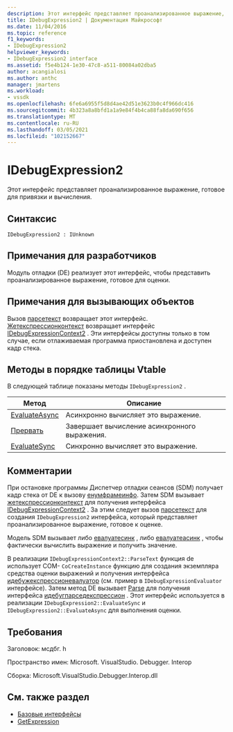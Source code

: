 ```yaml
---
description: Этот интерфейс представляет проанализированное выражение, готовое для привязки и вычисления.
title: IDebugExpression2 | Документация Майкрософт
ms.date: 11/04/2016
ms.topic: reference
f1_keywords:
- IDebugExpression2
helpviewer_keywords:
- IDebugExpression2 interface
ms.assetid: f5e4b124-1e30-47c8-a511-80084a02dba5
author: acangialosi
ms.author: anthc
manager: jmartens
ms.workload:
- vssdk
ms.openlocfilehash: 6fe6a6955f5d8d4ae42d51e3623b0c4f966dc416
ms.sourcegitcommit: 4b323a8a8bfd1a1a9e84f4b4ca88fa8da690f656
ms.translationtype: MT
ms.contentlocale: ru-RU
ms.lasthandoff: 03/05/2021
ms.locfileid: "102152667"
---
```

# <a name="idebugexpression2"></a>IDebugExpression2
Этот интерфейс представляет проанализированное выражение, готовое для привязки и вычисления.

## <a name="syntax"></a>Синтаксис

```
IDebugExpression2 : IUnknown
```

## <a name="notes-for-implementers"></a>Примечания для разработчиков
 Модуль отладки (DE) реализует этот интерфейс, чтобы представить проанализированное выражение, готовое для оценки.

## <a name="notes-for-callers"></a>Примечания для вызывающих объектов
 Вызов [парсетекст](../../../extensibility/debugger/reference/idebugexpressioncontext2-parsetext.md) возвращает этот интерфейс. [Жетекспрессионконтекст](../../../extensibility/debugger/reference/idebugstackframe2-getexpressioncontext.md) возвращает интерфейс [IDebugExpressionContext2](../../../extensibility/debugger/reference/idebugexpressioncontext2.md) . Эти интерфейсы доступны только в том случае, если отлаживаемая программа приостановлена и доступен кадр стека.

## <a name="methods-in-vtable-order"></a>Методы в порядке таблицы Vtable
 В следующей таблице показаны методы `IDebugExpression2` .

|Метод|Описание|
|------------|-----------------|
|[EvaluateAsync](../../../extensibility/debugger/reference/idebugexpression2-evaluateasync.md)|Асинхронно вычисляет это выражение.|
|[Прервать](../../../extensibility/debugger/reference/idebugexpression2-abort.md)|Завершает вычисление асинхронного выражения.|
|[EvaluateSync](../../../extensibility/debugger/reference/idebugexpression2-evaluatesync.md)|Синхронно вычисляет это выражение.|

## <a name="remarks"></a>Комментарии
 При остановке программы Диспетчер отладки сеансов (SDM) получает кадр стека от DE к вызову [енумфрамеинфо](../../../extensibility/debugger/reference/idebugthread2-enumframeinfo.md). Затем SDM вызывает [жетекспрессионконтекст](../../../extensibility/debugger/reference/idebugstackframe2-getexpressioncontext.md) для получения интерфейса [IDebugExpressionContext2](../../../extensibility/debugger/reference/idebugexpressioncontext2.md) . За этим следует вызов [парсетекст](../../../extensibility/debugger/reference/idebugexpressioncontext2-parsetext.md) для создания `IDebugExpression2` интерфейса, который представляет проанализированное выражение, готовое к оценке.

 Модель SDM вызывает либо [евалуатесинк](../../../extensibility/debugger/reference/idebugexpression2-evaluatesync.md) , либо [евалуатеасинк](../../../extensibility/debugger/reference/idebugexpression2-evaluateasync.md) , чтобы фактически вычислить выражение и получить значение.

 В реализации `IDebugExpressionContext2::ParseText` функция de использует COM- `CoCreateInstance` функцию для создания экземпляра средства оценки выражений и получения интерфейса [идебужекспрессионевалуатор](../../../extensibility/debugger/reference/idebugexpressionevaluator.md) (см. пример в `IDebugExpressionEvaluator` интерфейсе). Затем метод DE вызывает [Parse](../../../extensibility/debugger/reference/idebugexpressionevaluator-parse.md) для получения интерфейса [идебугпарседекспрессион](../../../extensibility/debugger/reference/idebugparsedexpression.md) . Этот интерфейс используется в реализации `IDebugExpression2::EvaluateSync` и `IDebugExpression2::EvaluateAsync` для выполнения оценки.

## <a name="requirements"></a>Требования
 Заголовок: мсдбг. h

 Пространство имен: Microsoft. VisualStudio. Debugger. Interop

 Сборка: Microsoft.VisualStudio.Debugger.Interop.dll

## <a name="see-also"></a>См. также раздел
- [Базовые интерфейсы](../../../extensibility/debugger/reference/core-interfaces.md)
- [GetExpression](../../../extensibility/debugger/reference/idebugexpressionevaluationcompleteevent2-getexpression.md)

